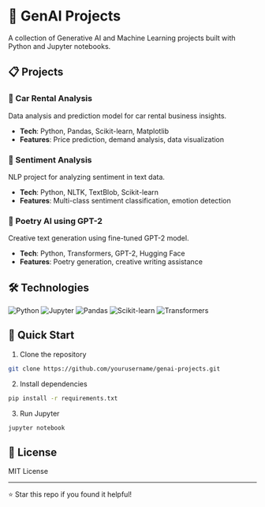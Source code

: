 # 🤖 GenAI Projects

A collection of Generative AI and Machine Learning projects built with Python and Jupyter notebooks.

## 📋 Projects

### 🚗 Car Rental Analysis
Data analysis and prediction model for car rental business insights.
- **Tech**: Python, Pandas, Scikit-learn, Matplotlib
- **Features**: Price prediction, demand analysis, data visualization

### 💭 Sentiment Analysis
NLP project for analyzing sentiment in text data.
- **Tech**: Python, NLTK, TextBlob, Scikit-learn
- **Features**: Multi-class sentiment classification, emotion detection

### 📝 Poetry AI using GPT-2
Creative text generation using fine-tuned GPT-2 model.
- **Tech**: Python, Transformers, GPT-2, Hugging Face
- **Features**: Poetry generation, creative writing assistance

## 🛠️ Technologies

![Python](https://img.shields.io/badge/Python-3776AB?style=flat&logo=python&logoColor=white)
![Jupyter](https://img.shields.io/badge/Jupyter-F37626?style=flat&logo=jupyter&logoColor=white)
![Pandas](https://img.shields.io/badge/Pandas-150458?style=flat&logo=pandas&logoColor=white)
![Scikit-learn](https://img.shields.io/badge/Scikit--learn-F7931E?style=flat&logo=scikitlearn&logoColor=white)
![Transformers](https://img.shields.io/badge/🤗%20Transformers-FFD21E?style=flat)

## 🚀 Quick Start

1. Clone the repository
```bash
git clone https://github.com/yourusername/genai-projects.git
```

2. Install dependencies
```bash
pip install -r requirements.txt
```

3. Run Jupyter
```bash
jupyter notebook
```

## 📄 License

MIT License



---

⭐ Star this repo if you found it helpful!
